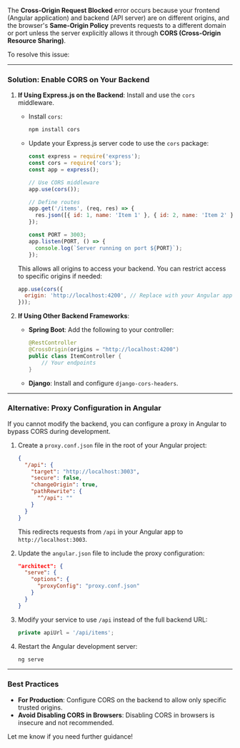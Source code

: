 The **Cross-Origin Request Blocked** error occurs because your frontend (Angular application) and backend (API server) are on different origins, and the browser's **Same-Origin Policy** prevents requests to a different domain or port unless the server explicitly allows it through **CORS (Cross-Origin Resource Sharing)**.

To resolve this issue:

---

### **Solution: Enable CORS on Your Backend**

1. **If Using Express.js on the Backend**: Install and use the `cors` middleware.
    
    - Install `cors`:
        
        ```bash
        npm install cors
        ```
        
    - Update your Express.js server code to use the `cors` package:
        
        ```javascript
        const express = require('express');
        const cors = require('cors');
        const app = express();
        
        // Use CORS middleware
        app.use(cors());
        
        // Define routes
        app.get('/items', (req, res) => {
          res.json([{ id: 1, name: 'Item 1' }, { id: 2, name: 'Item 2' }]);
        });
        
        const PORT = 3003;
        app.listen(PORT, () => {
          console.log(`Server running on port ${PORT}`);
        });
        ```
        
    
    This allows all origins to access your backend. You can restrict access to specific origins if needed:
    
    ```javascript
    app.use(cors({
      origin: 'http://localhost:4200', // Replace with your Angular app's URL
    }));
    ```
    
2. **If Using Other Backend Frameworks**:
    
    - **Spring Boot**: Add the following to your controller:
        
        ```java
        @RestController
        @CrossOrigin(origins = "http://localhost:4200")
        public class ItemController {
            // Your endpoints
        }
        ```
        
    - **Django**: Install and configure `django-cors-headers`.

---

### **Alternative: Proxy Configuration in Angular**

If you cannot modify the backend, you can configure a proxy in Angular to bypass CORS during development.

1. Create a `proxy.conf.json` file in the root of your Angular project:
    
    ```json
    {
      "/api": {
        "target": "http://localhost:3003",
        "secure": false,
        "changeOrigin": true,
        "pathRewrite": {
          "^/api": ""
        }
      }
    }
    ```
    
    This redirects requests from `/api` in your Angular app to `http://localhost:3003`.
    
2. Update the `angular.json` file to include the proxy configuration:
    
    ```json
    "architect": {
      "serve": {
        "options": {
          "proxyConfig": "proxy.conf.json"
        }
      }
    }
    ```
    
3. Modify your service to use `/api` instead of the full backend URL:
    
    ```typescript
    private apiUrl = '/api/items';
    ```
    
4. Restart the Angular development server:
    
    ```bash
    ng serve
    ```
    

---

### **Best Practices**

- **For Production**: Configure CORS on the backend to allow only specific trusted origins.
- **Avoid Disabling CORS in Browsers**: Disabling CORS in browsers is insecure and not recommended.

Let me know if you need further guidance!